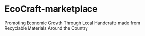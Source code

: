 # EcoCraft-marketplace
Promoting Economic Growth Through Local Handcrafts made from Recyclable Materials Around the Country
